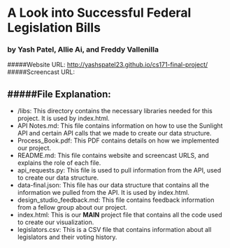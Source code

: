 A Look into Successful Federal Legislation Bills
================================================
### by Yash Patel, Allie Ai, and Freddy Vallenilla

#####Website URL: http://yashspatel23.github.io/cs171-final-project/
#####Screencast URL: 


#####File Explanation:
----------------------
* /libs: This directory contains the necessary libraries needed for this project. It is used by index.html.
* API Notes.md: This file contains information on how to use the Sunlight API and certain API calls that we made to create our data structure.
* Process_Book.pdf: This PDF contains details on how we implemented our project.
* README.md: This file contains website and screencast URLS, and explains the role of each file.
* api_requests.py: This file is used to pull information from the API, used to create our data structure.
* data-final.json: This file has our data structure that contains all the information we pulled from the API. It is used by index.html.
* design_studio_feedback.md: This file contains feedback information from a fellow group about our project.
* index.html: This is our <b>MAIN</b> project file that contains all the code used to create our visualization.
* legislators.csv: This is a CSV file that contains information about all legislators and their voting history.